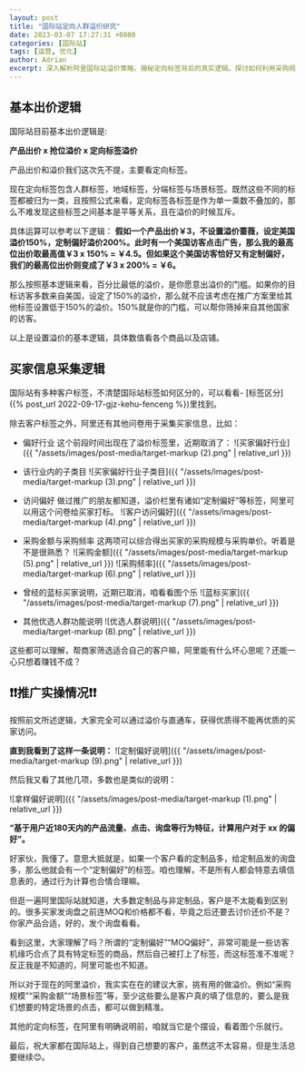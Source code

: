 ```yaml
---
layout: post
title: "国际站定向人群溢价研究"
date: 2023-03-07 17:27:31 +0800
categories: [国际站]
tags: [运营, 优化]
author: Adrian
excerpt: 深入解析阿里国际站溢价策略，揭秘定向标签背后的真实逻辑。探讨如何利用采购规模、金额等有效标签，精准定位优质买家，避免无效溢价，提升推广效率。
---
```


## 基本出价逻辑 ##

国际站目前基本出价逻辑是:

**产品出价 x 抢位溢价 x 定向标签溢价**

产品出价和溢价我们这次先不提，主要看定向标签。

现在定向标签包含人群标签，地域标签，分端标签与场景标签。既然这些不同的标签都被归为一类，且按照公式来看，定向标签各标签是作为单一乘数不叠加的，那么不难发现这些标签之间基本是平等关系，且在溢价的时候互斥。

具体运算可以参考以下逻辑：
**假如一个产品出价￥3，不设置溢价蔷薇，设定美国溢价150%，定制偏好溢价200%。此时有一个美国访客点击广告，那么我的最高位出价取最高值￥3 x 150% = ￥4.5。但如果这个美国访客恰好又有定制偏好，我们的最高位出价则变成了￥3 x 200% = ￥6。**

那么按照基本逻辑来看，百分比最低的溢价，是你愿意出溢价的门槛。如果你的目标访客多数来自美国，设定了150%的溢价，那么就不应该考虑在推广方案里给其他标签设置低于150%的溢价。150%就是你的门槛，可以帮你筛掉来自其他国家的访客。

以上是设置溢价的基本逻辑，具体数值看各个商品以及店铺。


## 买家信息采集逻辑

国际站有多种客户标签，不清楚国际站标签如何区分的，可以看看- [标签区分]({% post_url 2022-09-17-gjz-kehu-fenceng %})里找到。

除去客户标签之外，阿里还有其他问卷用于采集买家信息，比如：

- 偏好行业
这个前段时间出现在了溢价标签里，近期取消了：
![买家偏好行业]({{ "/assets/images/post-media/target-markup (2).png" | relative_url }})

- 该行业内的子类目
![买家偏好行业子类目]({{ "/assets/images/post-media/target-markup (3).png" | relative_url }})

- 访问偏好
做过推广的朋友都知道，溢价栏里有诸如“定制偏好”等标签，阿里可以用这个问卷给买家打标。
![客户访问偏好]({{ "/assets/images/post-media/target-markup (4).png" | relative_url }})

- 采购金额与采购频率
这两项可以综合得出买家的采购规模与采购单价。听着是不是很熟悉？
![采购金额]({{ "/assets/images/post-media/target-markup (5).png" | relative_url }})
![采购频率]({{ "/assets/images/post-media/target-markup (6).png" | relative_url }})

- 曾经的蓝标买家说明，近期已取消，咱看看图个乐
![蓝标买家]({{ "/assets/images/post-media/target-markup (7).png" | relative_url }})

- 其他优选人群功能说明
![优选人群说明]({{ "/assets/images/post-media/target-markup (8).png" | relative_url }})

这些都可以理解，帮商家筛选适合自己的客户嘛，阿里能有什么坏心思呢？还能一心只想着赚钱不成？

## ❗❗推广实操情况❗❗
按照前文所述逻辑，大家完全可以通过溢价与直通车，获得优质得不能再优质的买家访问。

**直到我看到了这样一条说明：**
![定制偏好说明]({{ "/assets/images/post-media/target-markup (9).png" | relative_url }})

然后我又看了其他几项，多数也是类似的说明：

![拿样偏好说明]({{ "/assets/images/post-media/target-markup (1).png" | relative_url }})

**“基于用户近180天内的产品流量、点击、询盘等行为特征，计算用户对于 xx 的偏好”。**

好家伙，我懂了。意思大抵就是，如果一个客户看的定制品多，给定制品发的询盘多，那么他就会有一个“定制偏好”的标签。咱也理解，不是所有人都会特意去填信息表的，通过行为计算也合情合理嘛。

但逛一遍阿里国际站就知道，大多数定制品与非定制品，客户是不太能看到区别的。很多买家发询盘之前连MOQ和价格都不看，毕竟之后还要去讨价还价不是？你家产品合适，好的，发个询盘看看。

看到这里，大家理解了吗？所谓的“定制偏好”“MOQ偏好”，非常可能是一些访客机缘巧合点了具有特定标签的商品，然后自己被打上了标签，而这标签准不准呢？反正我是不知道的，阿里可能也不知道。

所以对于现在的阿里溢价，我实实在在的建议大家，挑有用的做溢价。例如“采购规模”“采购金额”“场景标签”等，至少这些要么是客户真的填了信息的，要么是我们想要的特定场景的点击，都可以做到精准。

其他的定向标签，在阿里有明确说明前，咱就当它是个摆设，看着图个乐就行。

最后，祝大家都在国际站上，得到自己想要的客户，虽然这不太容易，但是生活总要继续😊。
